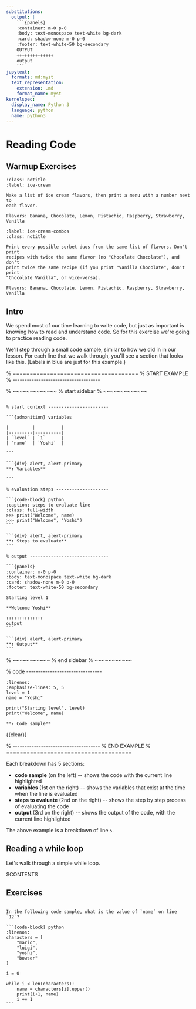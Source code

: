 ```yaml
---
substitutions:
  output: |
    ```{panels}
    :container: m-0 p-0
    :body: text-monospace text-white bg-dark
    :card: shadow-none m-0 p-0
    :footer: text-white-50 bg-secondary
    OUTPUT
    ++++++++++++++
    output
    ```
jupytext:
  formats: md:myst
  text_representation:
    extension: .md
    format_name: myst
kernelspec:
  display_name: Python 3
  language: python
  name: python3
---
```

Reading Code
============

Warmup Exercises
----------------

`````{exercise} Ice cream flavors
:class: notitle
:label: ice-cream

Make a list of ice cream flavors, then print a menu with a number next to
each flavor.

Flavors: Banana, Chocolate, Lemon, Pistachio, Raspberry, Strawberry, Vanilla

`````

`````{exercise} Ice cream combinations
:label: ice-cream-combos
:class: notitle

Print every possible sorbet duos from the same list of flavors. Don't print
recipes with twice the same flavor (no "Chocolate Chocolate"), and don't
print twice the same recipe (if you print "Vanilla Chocolate", don't print
"Chocolate Vanilla", or vice-versa).

Flavors: Banana, Chocolate, Lemon, Pistachio, Raspberry, Strawberry, Vanilla

`````

Intro
-----

We spend most of our time learning to write code, but just as important is
knowing how to read and understand code. So for this exercise we're going to
practice reading code.

We'll step through a small code sample, similar to how we did in in our
[](flow.md) lesson. For each line that we walk through, you'll see a
section that looks like this. (Labels in blue are just for this example.)


% =====================================
% START EXAMPLE
% -------------------------------------

% ~~~~~~~~~~~~~
% start sidebar
% ~~~~~~~~~~~~~

`````{sidebar} line 5

% start context -----------------------

```{admonition} variables

|         |          |
|---------|----------|
| `level` | `1`      |
| `name`  | `Yoshi`  |

```

```{div} alert, alert-primary
**↑ Variables**

```

% evaluation steps --------------------

```{code-block} python
:caption: steps to evaluate line
:class: full-width
>>> print("Welcome", name)
>>> print("Welcome", "Yoshi")
```

```{div} alert, alert-primary
**↑ Steps to evaluate**
```

% output ------------------------------

```{panels}
:container: m-0 p-0
:body: text-monospace text-white bg-dark
:card: shadow-none m-0 p-0
:footer: text-white-50 bg-secondary

Starting level 1

**Welcome Yoshi**

++++++++++++++
output
```

```{div} alert, alert-primary
**↑ Output**
```

`````
% ~~~~~~~~~~~
% end sidebar
% ~~~~~~~~~~~

% code --------------------------------

```{code-block} python
:linenos:
:emphasize-lines: 5, 5
level = 1
name = "Yoshi"

print("Starting level", level)
print("Welcome", name)
```

```{div} alert, alert-primary w-50
**↑ Code sample**
```

{{clear}}

% -------------------------------------
% END EXAMPLE
% =====================================

Each breakdown has 5 sections:
* **code sample** (on the left) -- shows the code with the current line highlighted
* **variables** (1st on the right) -- shows the variables that exist at the time when the line is evaluated
* **steps to evaluate** (2nd on the right) -- shows the step by step process of evaluating the code
* **output** (3rd on the right) -- shows the output of the code, with the current line highlighted

The above example is a breakdown of line `5`.

Reading a while loop
--------------------

Let's walk through a simple while loop.


$CONTENTS


Exercises
---------

`````{exercise}

In the following code sample, what is the value of `name` on line `12`?

```{code-block} python
:linenos:
characters = [
    "mario",
    "luigi",
    "yoshi",
    "bowser"
]

i = 0

while i < len(characters):
    name = characters[i].upper()
    print(i+1, name)
    i += 1
```

`````

